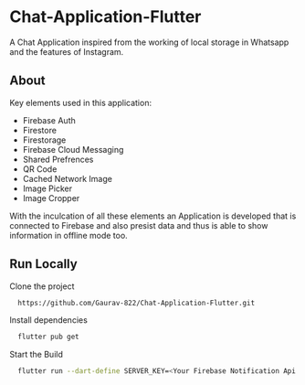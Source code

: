 # Chat-Application-Flutter

A Chat Application inspired from the working of local storage in Whatsapp and the features of Instagram.

## About

Key elements used in this application:
- Firebase Auth
- Firestore
- Firestorage
- Firebase Cloud Messaging
- Shared Prefrences
- QR Code
- Cached Network Image
- Image Picker
- Image Cropper

With the inculcation of all these elements an Application is developed that is connected to Firebase and also presist data and thus is able to show information in offline mode too. 


## Run Locally

Clone the project

```bash
  https://github.com/Gaurav-822/Chat-Application-Flutter.git
```

Install dependencies

```bash
  flutter pub get
```

Start the Build

```bash
  flutter run --dart-define SERVER_KEY=<Your Firebase Notification Api Key>
```

